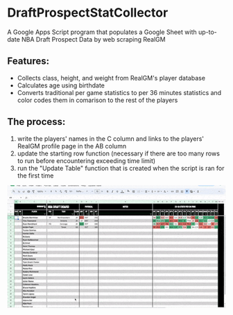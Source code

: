 # DraftProspectStatCollector
A Google Apps Script program that populates a Google Sheet with up-to-date NBA Draft Prospect Data by web scraping RealGM

## Features:
- Collects class, height, and weight from RealGM's player database
- Calculates age using birthdate
- Converts traditional per game statistics to per 36 minutes statistics and color codes them in comarison to the rest of the players

## The process:
1) write the players' names in the C column and links to the players' RealGM profile page in the AB column
2) update the starting row function (necessary if there are too many rows to run before encountering exceeding time limit)
3) run the "Update Table" function that is created when the script is ran for the first time

![gif that demonstrates the process](demo.gif)
